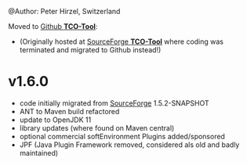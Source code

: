 @Author: Peter Hirzel, Switzerland

Moved to [Github **TCO-Tool**](https://github.com/phirzel/TCO-Tool):
* (Originally hosted at [SourceForge **TCO-Tool**](https://sourceforge.net/projects/tcotool/) where coding was terminated and migrated to Github instead!)

# v1.6.0
* code initially migrated from [SourceForge](https://sourceforge.net/projects/tcotool/) 1.5.2-SNAPSHOT
* ANT to Maven build refactored
* update to OpenJDK 11
* library updates (where found on Maven central)
* optional commercial softEnvironment Plugins added/sponsored
* JPF (Java Plugin Framework removed, considered als old and badly maintained)